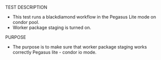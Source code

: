 TEST DESCRIPTION
- This test runs a blackdiamond workflow in the Pegasus Lite mode on condor pool. 
- Worker package staging is turned on.


PURPOSE
- The purpose is to make sure that worker package staging works correctly Pegasus lite - condor io mode.


